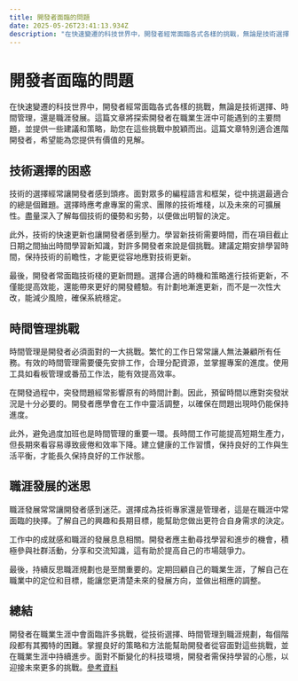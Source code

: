 ```yaml
---
title: 開發者面臨的問題
date: 2025-05-26T23:41:13.934Z
description: "在快速變遷的科技世界中，開發者經常面臨各式各樣的挑戰，無論是技術選擇、時間管理，還是職涯發展。這篇文章將探索開發者在職業生涯中可能遇到的主要問題，並提供一些建議和策略，助您在這些挑戰中脫穎而出。這篇文章特別適合進階開發者，希望能為您提供有價值的見解。"
---
```


# 開發者面臨的問題

在快速變遷的科技世界中，開發者經常面臨各式各樣的挑戰，無論是技術選擇、時間管理，還是職涯發展。這篇文章將探索開發者在職業生涯中可能遇到的主要問題，並提供一些建議和策略，助您在這些挑戰中脫穎而出。這篇文章特別適合進階開發者，希望能為您提供有價值的見解。

## 技術選擇的困惑

技術的選擇經常讓開發者感到頭疼。面對眾多的編程語言和框架，從中挑選最適合的總是個難題。選擇時應考慮專案的需求、團隊的技術堆棧，以及未來的可擴展性。盡量深入了解每個技術的優勢和劣勢，以便做出明智的決定。

此外，技術的快速更新也讓開發者感到壓力。學習新技術需要時間，而在項目截止日期之間抽出時間學習新知識，對許多開發者來說是個挑戰。建議定期安排學習時間，保持技術的前瞻性，才能更從容地應對技術更新。

最後，開發者常面臨技術棧的更新問題。選擇合適的時機和策略進行技術更新，不僅能提高效能，還能帶來更好的開發體驗。有計劃地漸進更新，而不是一次性大改，能減少風險，確保系統穩定。

## 時間管理挑戰

時間管理是開發者必須面對的一大挑戰。繁忙的工作日常常讓人無法兼顧所有任務。有效的時間管理需要優先安排工作，合理分配資源，並掌握專案的進度。使用工具如看板管理或番茄工作法，能有效提高效率。

在開發過程中，突發問題經常影響原有的時間計劃。因此，預留時間以應對突發狀況是十分必要的。開發者應學會在工作中靈活調整，以確保在問題出現時仍能保持進度。

此外，避免過度加班也是時間管理的重要一環。長時間工作可能提高短期生產力，但長期來看容易導致疲倦和效率下降。建立健康的工作習慣，保持良好的工作與生活平衡，才能長久保持良好的工作狀態。

## 職涯發展的迷思

職涯發展常常讓開發者感到迷茫。選擇成為技術專家還是管理者，這是在職涯中常面臨的抉擇。了解自己的興趣和長期目標，能幫助您做出更符合自身需求的決定。

工作中的成就感和職涯的發展息息相關。開發者應主動尋找學習和進步的機會，積極參與社群活動，分享和交流知識，這有助於提高自己的市場競爭力。

最後，持續反思職涯規劃也是至關重要的。定期回顧自己的職業生涯，了解自己在職業中的定位和目標，能讓您更清楚未來的發展方向，並做出相應的調整。

## 總結

開發者在職業生涯中會面臨許多挑戰，從技術選擇、時間管理到職涯規劃，每個階段都有其獨特的困難。掌握良好的策略和方法能幫助開發者從容面對這些挑戰，並在職業生涯中持續進步。面對不斷變化的科技環境，開發者需保持學習的心態，以迎接未來更多的挑戰。[參考資料](https://developer.mozilla.org/zh-TW/)